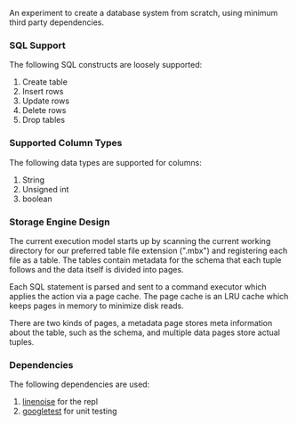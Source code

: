 An experiment to create a database system from scratch, using minimum third party dependencies.

### SQL Support

The following SQL constructs are loosely supported:

1. Create table
2. Insert rows
3. Update rows
4. Delete rows
5. Drop tables

### Supported Column Types

The following data types are supported for columns:

1. String
2. Unsigned int
3. boolean

### Storage Engine Design

The current execution model starts up by scanning the current working directory for our preferred table file extension (".mbx")
and registering each file as a table. The tables contain metadata for the schema that each tuple follows and the data itself is
divided into pages.

Each SQL statement is parsed and sent to a command executor which applies the action via a page cache. The page cache is an LRU
cache which keeps pages in memory to minimize disk reads.

There are two kinds of pages, a metadata page stores meta information about the table, such as the schema, and multiple data pages
store actual tuples.

### Dependencies

The following dependencies are used:

1. [linenoise](https://github.com/antirez/linenoise) for the repl
2. [googletest](https://github.com/google/googletest) for unit testing
